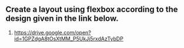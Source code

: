 ## Create a layout using flexbox according to the design given in the link below.

1. https://drive.google.com/open?id=1GPZdgA8tOsXtMM_P5UkJj5rxdAzTybDP
